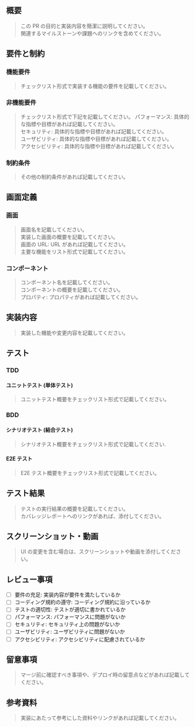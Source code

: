 ## 概要

> この PR の目的と実装内容を簡潔に説明してください。  
> 関連するマイルストーンや課題へのリンクを含めてください。

## 要件と制約

### 機能要件

> チェックリスト形式で実装する機能の要件を記載してください。

### 非機能要件

> チェックリスト形式で下記を記載してください。
> パフォーマンス: 具体的な指標や目標があれば記載してください。  
> セキュリティ: 具体的な指標や目標があれば記載してください。  
> ユーザビリティ: 具体的な指標や目標があれば記載してください。  
> アクセシビリティ: 具体的な指標や目標があれば記載してください。

### 制約条件

> その他の制約条件があれば記載してください。

## 画面定義

### 画面

> 画面名を記載してください。  
> 実装した画面の概要を記載してください。  
> 画面の URL: URL があれば記載してください。  
> 主要な機能をリスト形式で記載してください。

### コンポーネント

> コンポーネント名を記載してください。  
> コンポーネントの概要を記載してください。  
> プロパティ: プロパティがあれば記載してください。

## 実装内容

> 実装した機能や変更内容を記載してください。

## テスト

### TDD

#### ユニットテスト (単体テスト)

> ユニットテスト概要をチェックリスト形式で記載してください。

### BDD

#### シナリオテスト (結合テスト)

> シナリオテスト概要をチェックリスト形式で記載してください.

#### E2E テスト

> E2E テスト概要をチェックリスト形式で記載してください。

## テスト結果

> テストの実行結果の概要を記載してください。  
> カバレッジレポートへのリンクがあれば、添付してください。

## スクリーンショット・動画

> UI の変更を含む場合は、スクリーンショットや動画を添付してください。

## レビュー事項

- [ ] 要件の充足: 実装内容が要件を満たしているか
- [ ] コーディング規約の遵守: コーディング規約に沿っているか
- [ ] テストの適切性: テストが適切に書かれているか
- [ ] パフォーマンス: パフォーマンスに問題がないか
- [ ] セキュリティ: セキュリティ上の問題がないか
- [ ] ユーザビリティ: ユーザビリティに問題がないか
- [ ] アクセシビリティ: アクセシビリティに配慮されているか

## 留意事項

> マージ前に確認すべき事項や、デプロイ時の留意点などがあれば記載してください。

## 参考資料

> 実装にあたって参考にした資料やリンクがあれば記載してください。
